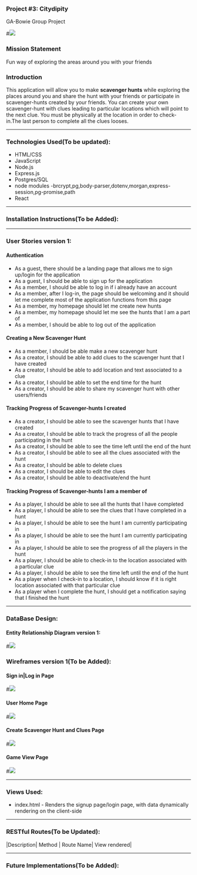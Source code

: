 
### Project #3: Citydipity
GA-Bowie Group Project

#![](http://salidarec.com/wp-content/uploads/2014/07/scavenger-hunt.gif)

### Mission Statement
Fun way of exploring the areas around you with your friends

### Introduction
This application will allow you to make **scavenger hunts** while exploring the places around you and share the hunt with your friends or participate in scavenger-hunts created by your friends. You can create your own scavenger-hunt with clues leading to particular locations which will point to the next clue. You must be physically at the location in order to check-in.The last person to complete all the clues looses.

---

### Technologies Used(To be updated):
* HTML/CSS
* JavaScript
* Node.js
* Express.js
* Postgres/SQL
* node modules -brcrypt,pg,body-parser,dotenv,morgan,express-session,pg-promise,path
* React

---

### Installation Instructions(To be Added):

---

### User Stories version 1:
#### Authentication
* As a guest, there should be a landing page that allows me to sign up/login for the application
* As a guest, I should be able to sign up for the application
* As a member, I should be able to log in if i already have an account
* As a member, after I log-in, the page should be welcoming and it should let me complete most of the application functions from this page
* As a member, my homepage should let me create new hunts
* As a member, my homepage should let me see the hunts that I am a part of
* As a member, I should be able to log out of the application

#### Creating a New Scavenger Hunt
* As a member, I should be able make a new scavenger hunt
* As a creator, I should be able to add clues to the scavenger hunt that I have created
* As a creator, I should be able to add location and text associated to a clue
* As a creator, I should be able to set the end time for the hunt
* As a creator, I should be able to share my scavenger hunt with other users/friends

#### Tracking Progress of Scavenger-hunts I created
* As a creator, I should be able to see the scavenger hunts that I have created
* As a creator, I should be able to track the progress of all the people participating in the hunt
* As a creator, I should be able to see the time left until the end of the hunt
* As a creator, I should be able to see all the clues associated with the hunt
* As a creator, I should be able to delete clues
* As a creator, I should be able to edit the clues
* As a creator, I should be able to deactivate/end the hunt

#### Tracking Progress of Scavenger-hunts I am a member of
* As a player, I should be able to see all the hunts that I have completed
* As a player, I should be able to see the clues that I have completed in a hunt
* As a player, I should be able to see the hunt I am currently participating in
* As a player, I should be able to see the hunt I am currently participating in
* As a player, I should be able to see the progress of all the players in the hunt
* As a player, I should be able to check-in to the location associated with a particular clue
* As a player, I should be able to see the time left until the end of the hunt
* As a player when I check-in to a location, I should know if it is right location associated with that particular clue
* As a player when I complete the hunt, I should get a notification saying that I finished the hunt

---

### DataBase Design:
#### Entity Relationship Diagram version 1:
#![](scavenger_erd.png)


### Wireframes version 1(To be Added):

#### Sign in|Log in Page
#![](./images/signin_login.png)

#### User Home Page
#![](./images/user_homepage.png)

#### Create Scavenger Hunt and Clues Page
#![](./images/hunt_form.png)

#### Game View Page
#![](./images/game_view.png)

---

### Views Used:
* index.html - Renders the signup page/login page, with data dynamically rendering on the client-side

---

### RESTful Routes(To be Updated):
|Description| Method | Route Name| View rendered|

---

### Future Implementations(To be Added):

